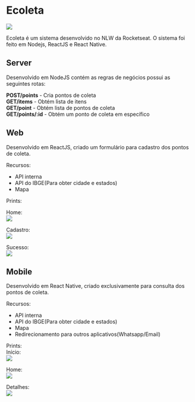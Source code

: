# Ecoleta

<img src="./assets/capa.svg">

Ecoleta é um sistema desenvolvido no NLW da Rocketseat. O sistema foi feito em Nodejs, ReactJS e React Native.

## Server

Desenvolvido em NodeJS contém as regras de negócios possui as seguintes rotas:

**POST/points** - Cria pontos de coleta <br>
**GET/items** - Obtém lista de itens <br>
**GET/point** - Obtém lista de pontos de coleta <br>
**GET/points/:id** - Obtém um ponto de coleta em específico <br>

## Web

Desenvolvido em ReactJS, criado um formulário para cadastro dos pontos de coleta.

Recursos:
- API interna
- API do IBGE(Para obter cidade e estados)
- Mapa

Prints: <br>

Home:<br>
<img src="./assets/home-web.svg">

Cadastro:<br>
<img src="./assets/cadastro-web.svg">

Sucesso:<br>
<img src="./assets/sucesso-web.svg">

## Mobile

Desenvolvido em React Native, criado exclusivamente para consulta dos pontos de coleta.

Recursos:
- API interna
- API do IBGE(Para obter cidade e estados)
- Mapa
- Redirecionamento para outros aplicativos(Whatsapp/Email)

Prints: <br>
Início: <br>
<img src="./assets/inicio-mobile.svg">

Home:<br>
<img src="./assets/home-mobile.svg">

Detalhes:<br>
<img src="./assets/detalhes-mobile.svg">